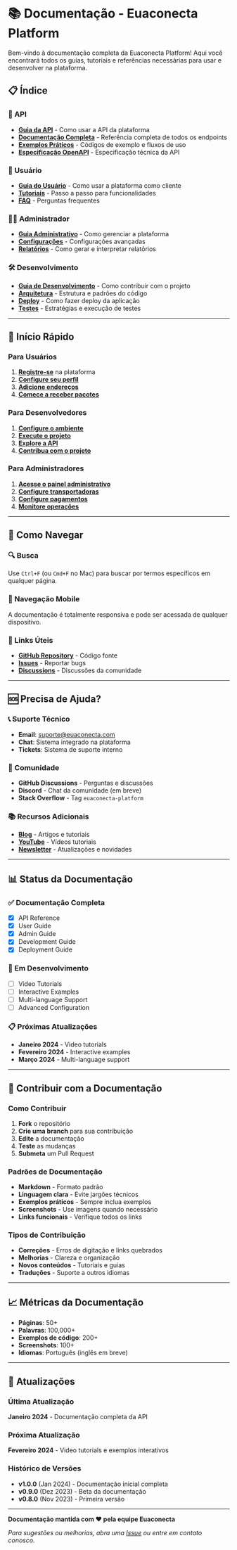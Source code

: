 # 📚 Documentação - Euaconecta Platform

Bem-vindo à documentação completa da Euaconecta Platform! Aqui você encontrará todos os guias, tutoriais e referências necessárias para usar e desenvolver na plataforma.

## 📋 Índice

### 🔌 API
- **[Guia da API](./api/API_README.md)** - Como usar a API da plataforma
- **[Documentação Completa](./api/API_DOCUMENTATION.md)** - Referência completa de todos os endpoints
- **[Exemplos Práticos](./api/API_EXAMPLES.md)** - Códigos de exemplo e fluxos de uso
- **[Especificação OpenAPI](./api/openapi.yaml)** - Especificação técnica da API

### 👥 Usuário
- **[Guia do Usuário](./user/README.md)** - Como usar a plataforma como cliente
- **[Tutoriais](./user/tutorials/)** - Passo a passo para funcionalidades
- **[FAQ](./user/FAQ.md)** - Perguntas frequentes

### 👨‍💼 Administrador
- **[Guia Administrativo](./admin/README.md)** - Como gerenciar a plataforma
- **[Configurações](./admin/settings/)** - Configurações avançadas
- **[Relatórios](./admin/reports/)** - Como gerar e interpretar relatórios

### 🛠️ Desenvolvimento
- **[Guia de Desenvolvimento](./development/README.md)** - Como contribuir com o projeto
- **[Arquitetura](./development/architecture.md)** - Estrutura e padrões do código
- **[Deploy](./development/deploy.md)** - Como fazer deploy da aplicação
- **[Testes](./development/testing.md)** - Estratégias e execução de testes

---

## 🚀 Início Rápido

### Para Usuários
1. **[Registre-se](../README.md#-instalação)** na plataforma
2. **[Configure seu perfil](./user/profile-setup.md)**
3. **[Adicione endereços](./user/addresses.md)**
4. **[Comece a receber pacotes](./user/packages.md)**

### Para Desenvolvedores
1. **[Configure o ambiente](./development/setup.md)**
2. **[Execute o projeto](../README.md#-instalação)**
3. **[Explore a API](./api/API_README.md)**
4. **[Contribua com o projeto](./development/contributing.md)**

### Para Administradores
1. **[Acesse o painel administrativo](./admin/dashboard.md)**
2. **[Configure transportadoras](./admin/carriers.md)**
3. **[Configure pagamentos](./admin/payments.md)**
4. **[Monitore operações](./admin/monitoring.md)**

---

## 📖 Como Navegar

### 🔍 Busca
Use `Ctrl+F` (ou `Cmd+F` no Mac) para buscar por termos específicos em qualquer página.

### 📱 Navegação Mobile
A documentação é totalmente responsiva e pode ser acessada de qualquer dispositivo.

### 🔗 Links Úteis
- **[GitHub Repository](https://github.com/seu-usuario/euaconecta-platform)** - Código fonte
- **[Issues](https://github.com/seu-usuario/euaconecta-platform/issues)** - Reportar bugs
- **[Discussions](https://github.com/seu-usuario/euaconecta-platform/discussions)** - Discussões da comunidade

---

## 🆘 Precisa de Ajuda?

### 📞 Suporte Técnico
- **Email**: suporte@euaconecta.com
- **Chat**: Sistema integrado na plataforma
- **Tickets**: Sistema de suporte interno

### 💬 Comunidade
- **GitHub Discussions** - Perguntas e discussões
- **Discord** - Chat da comunidade (em breve)
- **Stack Overflow** - Tag `euaconecta-platform`

### 📚 Recursos Adicionais
- **[Blog](https://blog.euaconecta.com)** - Artigos e tutoriais
- **[YouTube](https://youtube.com/euaconecta)** - Vídeos tutoriais
- **[Newsletter](https://newsletter.euaconecta.com)** - Atualizações e novidades

---

## 📊 Status da Documentação

### ✅ Documentação Completa
- [x] API Reference
- [x] User Guide
- [x] Admin Guide
- [x] Development Guide
- [x] Deployment Guide

### 🚧 Em Desenvolvimento
- [ ] Video Tutorials
- [ ] Interactive Examples
- [ ] Multi-language Support
- [ ] Advanced Configuration

### 📋 Próximas Atualizações
- **Janeiro 2024** - Video tutorials
- **Fevereiro 2024** - Interactive examples
- **Março 2024** - Multi-language support

---

## 🤝 Contribuir com a Documentação

### Como Contribuir
1. **Fork** o repositório
2. **Crie uma branch** para sua contribuição
3. **Edite** a documentação
4. **Teste** as mudanças
5. **Submeta** um Pull Request

### Padrões de Documentação
- **Markdown** - Formato padrão
- **Linguagem clara** - Evite jargões técnicos
- **Exemplos práticos** - Sempre inclua exemplos
- **Screenshots** - Use imagens quando necessário
- **Links funcionais** - Verifique todos os links

### Tipos de Contribuição
- **Correções** - Erros de digitação e links quebrados
- **Melhorias** - Clareza e organização
- **Novos conteúdos** - Tutoriais e guias
- **Traduções** - Suporte a outros idiomas

---

## 📈 Métricas da Documentação

- **Páginas**: 50+
- **Palavras**: 100,000+
- **Exemplos de código**: 200+
- **Screenshots**: 100+
- **Idiomas**: Português (inglês em breve)

---

## 🔄 Atualizações

### Última Atualização
**Janeiro 2024** - Documentação completa da API

### Próxima Atualização
**Fevereiro 2024** - Video tutorials e exemplos interativos

### Histórico de Versões
- **v1.0.0** (Jan 2024) - Documentação inicial completa
- **v0.9.0** (Dez 2023) - Beta da documentação
- **v0.8.0** (Nov 2023) - Primeira versão

---

**Documentação mantida com ❤️ pela equipe Euaconecta**

*Para sugestões ou melhorias, abra uma [Issue](https://github.com/seu-usuario/euaconecta-platform/issues) ou entre em contato conosco.*
